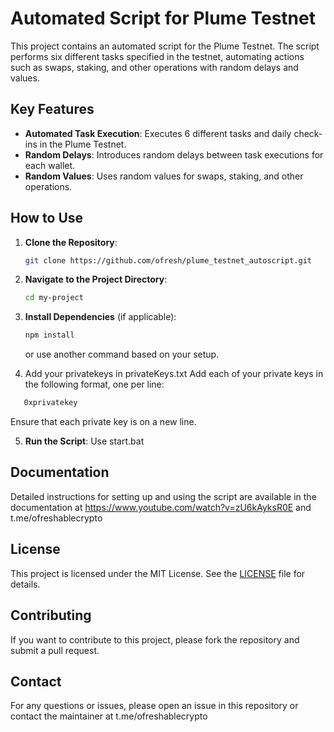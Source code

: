
# Automated Script for Plume Testnet

This project contains an automated script for the Plume Testnet. The script performs six different tasks specified in the testnet, automating actions such as swaps, staking, and other operations with random delays and values.

## Key Features

- **Automated Task Execution**: Executes 6 different tasks and daily check-ins in the Plume Testnet.
- **Random Delays**: Introduces random delays between task executions for each wallet.
- **Random Values**: Uses random values for swaps, staking, and other operations.

## How to Use

1. **Clone the Repository**:
   ```bash
   git clone https://github.com/ofresh/plume_testnet_autoscript.git
   ```

2. **Navigate to the Project Directory**:
   ```bash
   cd my-project
   ```

3. **Install Dependencies** (if applicable):
   ```bash
   npm install
   ```
   or use another command based on your setup.

4. Add your privatekeys in privateKeys.txt
   Add each of your private keys in the following format, one per line:
```bash
   0xprivatekey
```
  Ensure that each private key is on a new line.

5. **Run the Script**:
   Use start.bat

## Documentation

Detailed instructions for setting up and using the script are available in the documentation at https://www.youtube.com/watch?v=zU6kAyksR0E and t.me/ofreshablecrypto

## License

This project is licensed under the MIT License. See the [LICENSE](LICENSE) file for details.

## Contributing

If you want to contribute to this project, please fork the repository and submit a pull request.

## Contact

For any questions or issues, please open an issue in this repository or contact the maintainer at t.me/ofreshablecrypto


